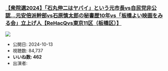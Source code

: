 ### [【衆院選2024】「石丸伸二はヤバイ」という元市長vs自民党非公認…元安倍派幹部vs石原慎太郎の秘書歴10年vs「板橋よい映画をみる会」立上げ人【ReHacQvs東京11区（板橋区）】](https://www.youtube.com/watch?v=i9FjMlLIn7c)
[![](https://img.youtube.com/vi/i9FjMlLIn7c/sddefault.jpg)](https://www.youtube.com/watch?v=i9FjMlLIn7c)
-   公開日: 2024-10-13
-   視聴数: 84,737
-   **いいね数: 462**
-   出演者: 
